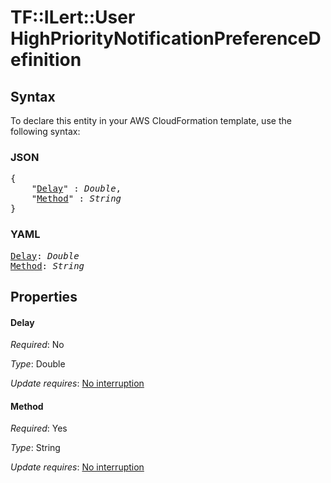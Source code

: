 # TF::ILert::User HighPriorityNotificationPreferenceDefinition

## Syntax

To declare this entity in your AWS CloudFormation template, use the following syntax:

### JSON

<pre>
{
    "<a href="#delay" title="Delay">Delay</a>" : <i>Double</i>,
    "<a href="#method" title="Method">Method</a>" : <i>String</i>
}
</pre>

### YAML

<pre>
<a href="#delay" title="Delay">Delay</a>: <i>Double</i>
<a href="#method" title="Method">Method</a>: <i>String</i>
</pre>

## Properties

#### Delay

_Required_: No

_Type_: Double

_Update requires_: [No interruption](https://docs.aws.amazon.com/AWSCloudFormation/latest/UserGuide/using-cfn-updating-stacks-update-behaviors.html#update-no-interrupt)

#### Method

_Required_: Yes

_Type_: String

_Update requires_: [No interruption](https://docs.aws.amazon.com/AWSCloudFormation/latest/UserGuide/using-cfn-updating-stacks-update-behaviors.html#update-no-interrupt)

